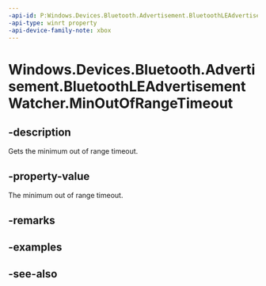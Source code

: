 ```yaml
---
-api-id: P:Windows.Devices.Bluetooth.Advertisement.BluetoothLEAdvertisementWatcher.MinOutOfRangeTimeout
-api-type: winrt property
-api-device-family-note: xbox
---
```


<!-- Property syntax
public Windows.Foundation.TimeSpan MinOutOfRangeTimeout { get; }
-->

# Windows.Devices.Bluetooth.Advertisement.BluetoothLEAdvertisementWatcher.MinOutOfRangeTimeout

## -description
Gets the minimum out of range timeout.

## -property-value
The minimum out of range timeout.

## -remarks

## -examples

## -see-also
